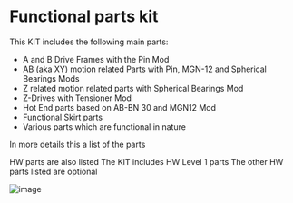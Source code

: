 # Functional parts kit

This KIT includes the following main parts:

- A and B Drive Frames with the Pin Mod
- AB (aka XY) motion related Parts with Pin, MGN-12 and Spherical Bearings Mods 
- Z related motion related parts with Spherical Bearings Mod
- Z-Drives with Tensioner Mod
- Hot End parts based on AB-BN 30 and MGN12 Mod
- Functional Skirt parts
- Various parts which are functional in nature

In more details this a list of the parts 

HW parts are also listed
The KIT includes HW Level 1 parts
The other HW parts listed are optional 

![image](https://user-images.githubusercontent.com/76037248/139686900-5887a114-e448-494d-9445-5f930668b091.png)

